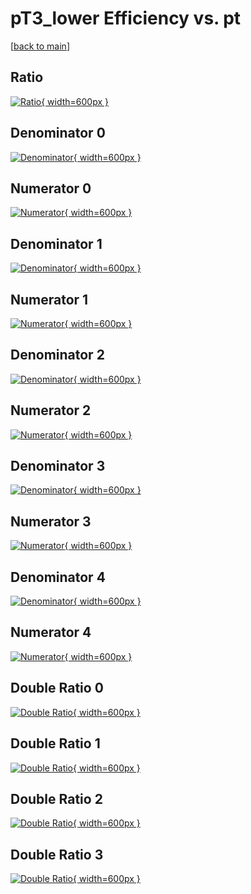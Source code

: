 # pT3_lower Efficiency vs. pt

[[back to main](./)]



## Ratio

[![Ratio](../mtv/var/pT3_lower_base_321_0_eff_pt.png){ width=600px }](../mtv/var/pT3_lower_base_321_0_eff_pt.pdf)

## Denominator 0

[![Denominator](../mtv/den/pT3_lower_base_321_0_eff_pt_den0.png){ width=600px }](../mtv/den/pT3_lower_base_321_0_eff_pt_den0.pdf)

## Numerator 0

[![Numerator](../mtv/num/pT3_lower_base_321_0_eff_pt_num0.png){ width=600px }](../mtv/num/pT3_lower_base_321_0_eff_pt_num0.pdf)

## Denominator 1

[![Denominator](../mtv/den/pT3_lower_base_321_0_eff_pt_den1.png){ width=600px }](../mtv/den/pT3_lower_base_321_0_eff_pt_den1.pdf)

## Numerator 1

[![Numerator](../mtv/num/pT3_lower_base_321_0_eff_pt_num1.png){ width=600px }](../mtv/num/pT3_lower_base_321_0_eff_pt_num1.pdf)

## Denominator 2

[![Denominator](../mtv/den/pT3_lower_base_321_0_eff_pt_den2.png){ width=600px }](../mtv/den/pT3_lower_base_321_0_eff_pt_den2.pdf)

## Numerator 2

[![Numerator](../mtv/num/pT3_lower_base_321_0_eff_pt_num2.png){ width=600px }](../mtv/num/pT3_lower_base_321_0_eff_pt_num2.pdf)

## Denominator 3

[![Denominator](../mtv/den/pT3_lower_base_321_0_eff_pt_den3.png){ width=600px }](../mtv/den/pT3_lower_base_321_0_eff_pt_den3.pdf)

## Numerator 3

[![Numerator](../mtv/num/pT3_lower_base_321_0_eff_pt_num3.png){ width=600px }](../mtv/num/pT3_lower_base_321_0_eff_pt_num3.pdf)

## Denominator 4

[![Denominator](../mtv/den/pT3_lower_base_321_0_eff_pt_den4.png){ width=600px }](../mtv/den/pT3_lower_base_321_0_eff_pt_den4.pdf)

## Numerator 4

[![Numerator](../mtv/num/pT3_lower_base_321_0_eff_pt_num4.png){ width=600px }](../mtv/num/pT3_lower_base_321_0_eff_pt_num4.pdf)

## Double Ratio 0

[![Double Ratio](../mtv/ratio/pT3_lower_base_321_0_eff_pt_ratio0.png){ width=600px }](../mtv/ratio/pT3_lower_base_321_0_eff_pt_ratio0.pdf)

## Double Ratio 1

[![Double Ratio](../mtv/ratio/pT3_lower_base_321_0_eff_pt_ratio1.png){ width=600px }](../mtv/ratio/pT3_lower_base_321_0_eff_pt_ratio1.pdf)

## Double Ratio 2

[![Double Ratio](../mtv/ratio/pT3_lower_base_321_0_eff_pt_ratio2.png){ width=600px }](../mtv/ratio/pT3_lower_base_321_0_eff_pt_ratio2.pdf)

## Double Ratio 3

[![Double Ratio](../mtv/ratio/pT3_lower_base_321_0_eff_pt_ratio3.png){ width=600px }](../mtv/ratio/pT3_lower_base_321_0_eff_pt_ratio3.pdf)


